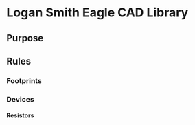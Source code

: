 # Logan Smith Eagle CAD Library

## Purpose



## Rules

### Footprints



### Devices


#### Resistors

